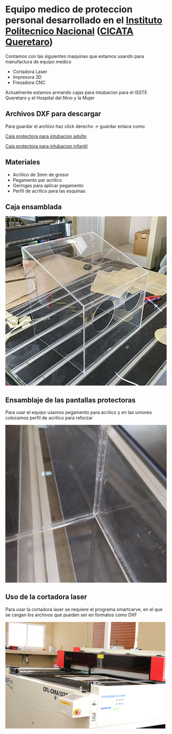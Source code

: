 # Equipo medico de proteccion personal desarrollado en el [Instituto Politecnico Nacional](https://www.ipn.mx/) ([CICATA Queretaro](https://www.cicataqro.ipn.mx/cq/qro/Paginas/index.html))


Contamos con las siguientes maquinas que estamos usando para manufactura de equipo medico

+ Cortadora Laser
+ Impresora 3D
+ Fresadora CNC


Actualmente estamos armando cajas para intubacion para el ISSTE Queretaro y el Hospital del Nino y la Mujer

## Archivos DXF para descargar

Para guardar el archivo haz click derecho -> guardar enlace como 



[Caja protectora para intubacion adulto](https://github.com/CICATA/covid19/raw/master/caja_covid_rampa_adulto.dxf)


[Caja protectora para intubacion infantil](https://github.com/CICATA/covid19/raw/master/caja_covid_rampa_infantil.dxf)

## Materiales

+ Acrilico de 3mm de grosor
+ Pegamento par acrilico
+ Geringas para aplicar pegamento
+ Perfil de acrilico para las esquinas

## Caja ensamblada

![ensamblada](https://github.com/CICATA/covid19/blob/master/terminada.jpg)

## Ensamblaje de las pantallas protectoras

Para usar el equipo usamos pegamento para acrilico y en las uniones colocamos perfil de acrilico para reforzar

![ensamblada](https://github.com/CICATA/covid19/blob/master/esquinas.jpg)

## Uso de la cortadora laser

Para usar la cortadora laser se requiere el programa smartcarve, en el que se cargan los archivos que pueden ser en formatos como DXF

![ensamblada](https://github.com/CICATA/covid19/blob/master/cortadora.jpg)



